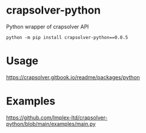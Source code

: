 # crapsolver-python

Python wrapper of crapsolver API

```
python -m pip install crapsolver-python==0.0.5
```

# Usage
https://crapsolver.gitbook.io/readme/packages/python

# Examples
https://github.com/Implex-ltd/crapsolver-python/blob/main/examples/main.py
